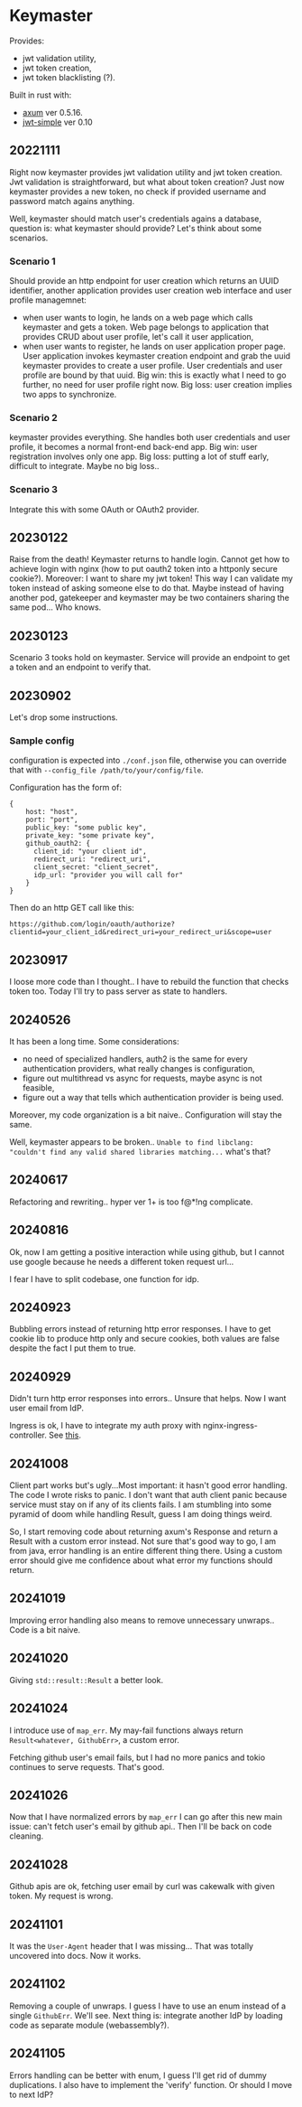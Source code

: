 # Keymaster
Provides:
- jwt validation utility,
- jwt token creation,
- jwt token blacklisting (?).

Built in rust with:
- [axum](https://github.com/tokio-rs/axum) ver 0.5.16.
- [jwt-simple](https://docs.rs/jwt-simple/latest/jwt_simple/) ver 0.10

## 20221111
Right now keymaster provides jwt validation utility and jwt token creation. Jwt validation is straightforward, but what about token creation? Just now keymaster provides a new token, no check if provided username and password match agains anything.

Well, keymaster should match user's credentials agains a database, question is: what keymaster should provide? Let's think about some scenarios.

### Scenario 1
Should provide an http endpoint for user creation which returns an UUID identifier, another application provides user creation web interface and user profile managemnet:
- when user wants to login, he lands on a web page which calls keymaster and gets a token. Web page belongs to application that provides CRUD about user profile, let's call it user application,
- when user wants to register, he lands on user application proper page. User application invokes keymaster creation endpoint and grab the uuid keymaster provides to create a user profile. User credentials and user profile are bound by that uuid.
Big win: this is exactly what I need to go further, no need for user profile right now. Big loss: user creation implies two apps to synchronize.

### Scenario 2
keymaster provides everything. She handles both user credentials and user profile, it becomes a normal front-end back-end app.
Big win: user registration involves only one app. Big loss: putting a lot of stuff early, difficult to integrate. Maybe no big loss..

### Scenario 3
Integrate this with some OAuth or OAuth2 provider.

## 20230122
Raise from the death! Keymaster returns to handle login. Cannot get how to achieve login with nginx (how to put oauth2 token into a httponly secure cookie?). Moreover: I want to share my jwt token! This way I can validate my token instead of asking someone else to do that. Maybe instead of having another pod, gatekeeper and keymaster may be two containers sharing the same pod... Who knows.

## 20230123
Scenario 3 tooks hold on keymaster. Service will provide an endpoint to get a token and an endpoint to verify that.

## 20230902
Let's drop some instructions.

### Sample config
configuration is expected into `./conf.json` file, otherwise you can override that with `--config_file /path/to/your/config/file`.

Configuration has the form of:
```
{
    host: "host",
    port: "port",
    public_key: "some public key",
    private_key: "some private key",
    github_oauth2: {
      client_id: "your client id",
      redirect_uri: "redirect_uri",
      client_secret: "client_secret",
      idp_url: "provider you will call for"
    }
}
```
Then do an http GET call like this:
```
https://github.com/login/oauth/authorize?clientid=your_client_id&redirect_uri=your_redirect_uri&scope=user
```

## 20230917
I loose more code than I thought.. I have to rebuild the function that checks token too. Today I'll try to pass server as state to handlers.

## 20240526
It has been a long time. Some considerations:
- no need of specialized handlers, auth2 is the same for every authentication providers, what really changes is configuration,
- figure out multithread vs async for requests, maybe async is not feasible,
- figure out a way that tells which authentication provider is being used.

Moreover, my code organization is a bit naive.. Configuration will stay the same.

Well, keymaster appears to be broken.. `Unable to find libclang: "couldn't find any valid shared libraries matching...` what's that?

## 20240617
Refactoring and rewriting.. hyper ver 1+ is too f@*!ng complicate.

## 20240816
Ok, now I am getting a positive interaction while using github, but I cannot use google because he needs a different token request url...

I fear I have to split codebase, one function for idp.

## 20240923
Bubbling errors instead of returning http error responses. I have to get cookie lib to produce http only and secure cookies, both values are false despite the fact I put them to true.

## 20240929
Didn't turn http error responses into errors.. Unsure that helps. Now I want user email from IdP.

Ingress is ok, I have to integrate my auth proxy with nginx-ingress-controller. See [this](https://kubernetes.github.io/ingress-nginx/examples/auth/oauth-external-auth/).

## 20241008
Client part works but's ugly...Most important: it hasn't good error handling. The code I wrote risks to panic. I don't want that auth client panic because service must stay on if any of its clients fails.
I am stumbling into some pyramid of doom while handling Result, guess I am doing things weird.

So, I start removing code about returning axum's Response and return a Result with a custom error instead. Not sure that's good way to go, I am from java, error handling is an entire different thing there.
Using a custom error should give me confidence about what error my functions should return.

## 20241019
Improving error handling also means to remove unnecessary unwraps.. Code is a bit naive.

## 20241020
Giving `std::result::Result` a better look.

## 20241024
I introduce use of `map_err`. My may-fail functions always return `Result<whatever, GithubErr>`, a custom error.

Fetching github user's email fails, but I had no more panics and tokio continues to serve requests. That's good.

## 20241026
Now that I have normalized errors by `map_err` I can go after this new main issue: can't fetch user's email by github api.. Then I'll be back on code cleaning.

## 20241028
Github apis are ok, fetching user email by curl was cakewalk with given token. My request is wrong.

## 20241101
It was the `User-Agent` header that I was missing... That was totally uncovered into docs. Now it works.

## 20241102
Removing a couple of unwraps. I guess I have to use an enum instead of a single `GithubErr`. We'll see. Next thing is: integrate another IdP by loading code as separate module (webassembly?).

## 20241105
Errors handling can be better with enum, I guess I'll get rid of dummy duplications. I also have to implement the 'verify' function. Or should I move to next IdP?
